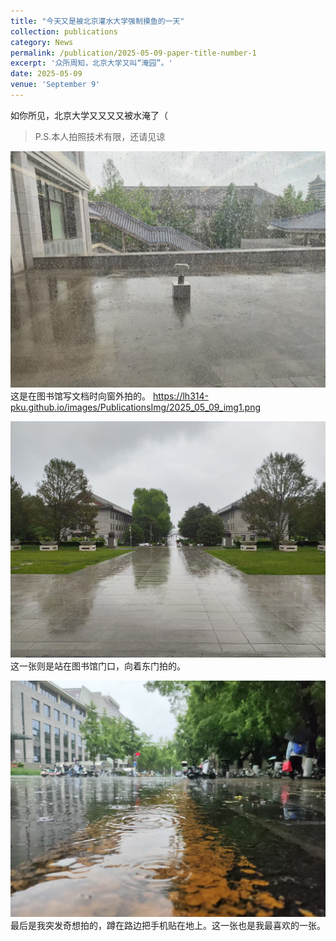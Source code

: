 ```yaml
---
title: "今天又是被北京灌水大学强制摸鱼的一天"
collection: publications
category: News
permalink: /publication/2025-05-09-paper-title-number-1
excerpt: '众所周知，北京大学又叫“淹园”。'
date: 2025-05-09
venue: 'September 9'
---
```

<!--citation作为作者摘要，需要时可以保留。此外还有slidesurl，paperurl和bibtexurl-->

如你所见，北京大学又又又又被水淹了（
>P.S.本人拍照技术有限，还请见谅

![img1](https://github.com/lh314-pku/LeeStars/blob/master/images/PublicationsImg/2025_05_09_img1.png)<br>
这是在图书馆写文档时向窗外拍的。
https://lh314-pku.github.io/images/PublicationsImg/2025_05_09_img1.png


![img2](/images/PublicationsImg/2025_05_09_img2.jpg)
这一张则是站在图书馆门口，向着东门拍的。

![img3](/images/PublicationsImg/2025_05_09_img3.jpg)
最后是我突发奇想拍的，蹲在路边把手机贴在地上。这一张也是我最喜欢的一张。
